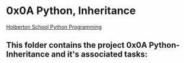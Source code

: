 # 0x0A Python, Inheritance

[Holberton School Python Programming](https://github.com/Jilroge7/holbertonschool-higher_level_programming.git)

## This folder contains the project 0x0A Python-Inheritance and it's associated tasks:

